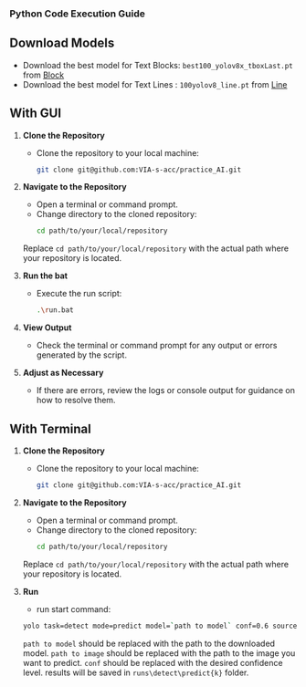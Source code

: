 ### Python Code Execution Guide

## Download Models 

- Download the best model for Text Blocks: `best100_yolov8x_tboxLast.pt` from [Block](https://disk.yandex.ru/d/uwO2DrmJ5O3wyA)
- Download the best model for Text Lines : `100yolov8_line.pt` from [Line](https://disk.yandex.ru/d/uwO2DrmJ5O3wyA)


## With GUI

1. **Clone the Repository**
   - Clone the repository to your local machine:
     ```bash
     git clone git@github.com:VIA-s-acc/practice_AI.git
     ```

2. **Navigate to the Repository**
   - Open a terminal or command prompt.
   - Change directory to the cloned repository:
     ```bash
     cd path/to/your/local/repository
     ```
   Replace `cd path/to/your/local/repository` with the actual path where your repository is located.

3. **Run the bat**
   - Execute the run script:
     ```bash
     .\run.bat
     ```

4. **View Output**
   - Check the terminal or command prompt for any output or errors generated by the script.

5. **Adjust as Necessary**
   - If there are errors, review the logs or console output for guidance on how to resolve them.

## With Terminal

1. **Clone the Repository**
   - Clone the repository to your local machine:
     ```bash
     git clone git@github.com:VIA-s-acc/practice_AI.git
     ```

2. **Navigate to the Repository**
   - Open a terminal or command prompt.
   - Change directory to the cloned repository:
     ```bash
     cd path/to/your/local/repository
     ```
   Replace `cd path/to/your/local/repository` with the actual path where your repository is located.

3. **Run**
   - run start command:
   ```bash
   yolo task=detect mode=predict model=`path to model` conf=0.6 source=`path to image` line_width=5 save_txt=true       
   ```
   `path to model` should be replaced with the path to the downloaded model.
   `path to image` should be replaced with the path to the image you want to predict.
   `conf` should be replaced with the desired confidence level.
   results will be saved in `runs\detect\predict{k}` folder.
   

